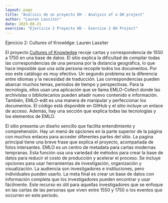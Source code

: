 ```yaml
---
layout: page
title: "Analisis de un proyecto DH - Analysis of a DH project"
author: "Lauren Lassiter"
date: 2025-08-21
exercise: "Ejercicio 2 Proyecto HD - Exercise 2 DH Project"
---
```

Ejercicio 2: Cultures of Knowldge: Lauren Lassiter

El proyecto [Cultures of Knowledge](https://www.culturesofknowledge.org/?page_id=28) recoje cartas y correspondencia de 1550 a 1750 en una base de datos. El sitio explica la dificultad de compilar todas las correspondencias de una persona por la distancia geográfica, lo que hace imposible que una sola persona recopile todos los documentos. Por eso este catálogo es muy efectivo. Un segundo problema es la diferencia entre idiomas y la necesidad de traducción. Las correspondencias pueden abarcar muchos temas, períodos de tiempo y perspectivas. Para la tecnología, ellos usan una aplicación que se llama EMLO-Collect donde las archivislas o bibliotecarios pueden añadir nuevo contenido e información. También, EMLO-edit es una manera de manipular y perfeccionar los documentos. El código está disponible en GitHub y el sitio incluye un enlace de acceso. Además, hay una sección que explica todas las tecnologías y los elementos de EMLO. 

El sitio presenta un diseño sencillo que facilita entendimiento y comprehensión. Hay un menú de opciones en la parte superior de la página con muchos enlaces para acceder diferentes partes del sitio. La pagína principal tiene una breve frase que explica el proyecto, acompañada de fotos intersantes. EMLO es un centro de metadata para cartas modernas tempranas. Esta función usa una variedad de métodos para crear la base de datos para reducir el costo de producción y acelerar el proceso. Se incluye opciones para usar herramientas de investigación, organización y visualización. La audiencia son investigadores e instituciones, pero individuales pueden usarlo. La meta final es crear un base de datos con información completa que los investigadores pueden encontrar y usar fácilmente. Este recurso es útil para aquellas investigadores que se enfoque en las cartas de las personas que viven entre 1550 y 1750 o los eventos que occurren en este periodo. 


